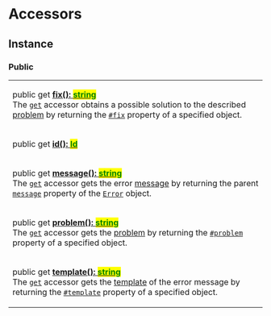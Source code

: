 # Accessors

## Instance

### Public

|                                                                                                                                                                                                                                                                                                                                                                                                                                                                                                                                                                                                                                                                    |
| ------------------------------------------------------------------------------------------------------------------------------------------------------------------------------------------------------------------------------------------------------------------------------------------------------------------------------------------------------------------------------------------------------------------------------------------------------------------------------------------------------------------------------------------------------------------------------------------------------------------------------------------------------------------ |
| <p>public get <a href="get-fix.md"><strong>fix(): </strong><mark style="color:green;"><strong>string</strong></mark></a><br>The <a href="https://developer.mozilla.org/en-US/docs/Web/JavaScript/Reference/Functions/get"><code>get</code></a> accessor obtains a possible solution to the described <a href="get-problem.md">problem</a> by returning the <a href="../properties/fix.md"><code>#fix</code></a> property of a specified object.</p>                                                                                                                                                                                                                |
| <p>public get <a href="get-id.md"><strong>id(): </strong><mark style="color:green;"><strong>Id</strong></mark><strong> | </strong><mark style="color:green;"><strong>undefined</strong></mark></a><br>The <a href="https://developer.mozilla.org/en-US/docs/Web/JavaScript/Reference/Functions/get"><code>get</code></a> accessor gets the error <a href="../../getting-started/basic-concepts.md#identification">identification</a> by returning the <a href="../properties/id.md"><code>#id</code></a> property of a specified object.</p>                                                                                                                       |
| <p>public get <a href="get-message.md"><strong>message(): </strong><mark style="color:green;"><strong>string</strong></mark></a><br>The <a href="https://developer.mozilla.org/en-US/docs/Web/JavaScript/Reference/Functions/get"><code>get</code></a> accessor gets the error <a href="../../getting-started/basic-concepts.md#message">message</a> by returning the parent <a href="https://developer.mozilla.org/en-US/docs/Web/JavaScript/Reference/Global_Objects/Error/message"><code>message</code></a> property of the <a href="https://developer.mozilla.org/en-US/docs/Web/JavaScript/Reference/Global_Objects/Error"><code>Error</code></a> object.</p> |
| <p>public get <a href="get-problem.md"><strong>problem(): </strong><mark style="color:green;"><strong>string</strong></mark></a><br>The <a href="https://developer.mozilla.org/en-US/docs/Web/JavaScript/Reference/Functions/get"><code>get</code></a> accessor gets the <a href="../../getting-started/basic-concepts.md#problem">problem</a> by returning the <a href="../properties/problem.md"><code>#problem</code></a> property of a specified object.</p>                                                                                                                                                                                                   |
| <p>public get <a href="get-template.md"><strong>template(): </strong><mark style="color:green;"><strong>string</strong></mark></a><br>The <a href="https://developer.mozilla.org/en-US/docs/Web/JavaScript/Reference/Functions/get"><code>get</code></a> accessor gets the <a href="../../getting-started/basic-concepts.md#template">template</a> of the error message by returning the <a href="../properties/template.md"><code>#template</code></a> property of a specified object.</p>                                                                                                                                                                        |
